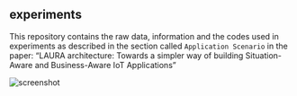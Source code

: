 ## experiments
This repository contains the raw data, information and the codes used in experiments as described in the section called `Application Scenario` in the paper: “LAURA architecture: Towards a simpler way of building Situation-Aware and Business-Aware IoT Applications” 

![screenshot](https://github.com/ruanmartinelli/terra-core/blob/master/demo.gif?raw=true)
